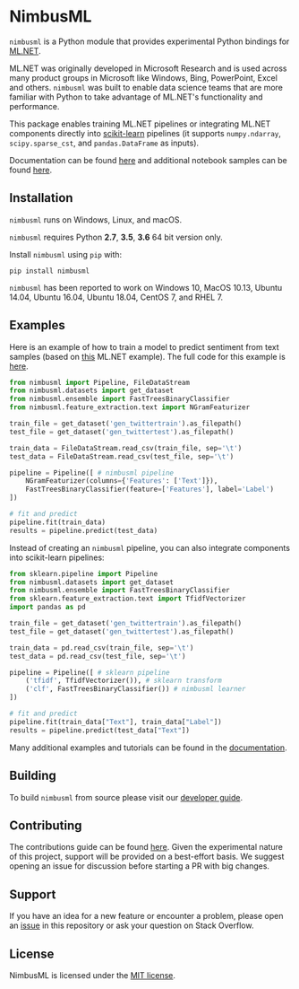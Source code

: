 # NimbusML

`nimbusml` is a Python module that provides experimental Python bindings for [ML.NET](https://github.com/dotnet/machinelearning). 

ML.NET was originally developed in Microsoft Research and is used across many product groups in Microsoft like Windows, Bing, PowerPoint, Excel and others. `nimbusml` was built to enable data science teams that are more familiar with Python to take advantage of ML.NET's functionality and performance. 

This package enables training ML.NET pipelines or integrating ML.NET components directly into [scikit-learn](https://scikit-learn.org/stable/) pipelines (it supports  `numpy.ndarray`, `scipy.sparse_cst`, and `pandas.DataFrame` as inputs).

Documentation can be found [here](https://docs.microsoft.com/en-us/NimbusML/overview) and additional notebook samples can be found [here](https://github.com/Microsoft/NimbusML-Samples).

## Installation

`nimbusml` runs on Windows, Linux, and macOS. 

`nimbusml` requires Python **2.7**, **3.5**, **3.6** 64 bit version only.

Install `nimbusml` using `pip` with:

```
pip install nimbusml
```

`nimbusml` has been reported to work on Windows 10, MacOS 10.13, Ubuntu 14.04, Ubuntu 16.04, Ubuntu 18.04, CentOS 7, and RHEL 7.

## Examples

Here is an example of how to train a model to predict sentiment from text samples (based on [this](https://github.com/dotnet/machinelearning/blob/master/README.md) ML.NET example). The full code for this example is [here](https://github.com/Microsoft/NimbusML-Samples/blob/master/samples/2.1%20%5BText%5D%20Sentiment%20Analysis%201%20-%20Data%20Loading%20with%20Pandas.ipynb).

```python
from nimbusml import Pipeline, FileDataStream
from nimbusml.datasets import get_dataset
from nimbusml.ensemble import FastTreesBinaryClassifier
from nimbusml.feature_extraction.text import NGramFeaturizer

train_file = get_dataset('gen_twittertrain').as_filepath()
test_file = get_dataset('gen_twittertest').as_filepath()

train_data = FileDataStream.read_csv(train_file, sep='\t')
test_data = FileDataStream.read_csv(test_file, sep='\t')

pipeline = Pipeline([ # nimbusml pipeline
    NGramFeaturizer(columns={'Features': ['Text']}),
    FastTreesBinaryClassifier(feature=['Features'], label='Label')
])

# fit and predict
pipeline.fit(train_data)
results = pipeline.predict(test_data)
```

Instead of creating an `nimbusml` pipeline, you can also integrate components into scikit-learn pipelines:

```python
from sklearn.pipeline import Pipeline
from nimbusml.datasets import get_dataset
from nimbusml.ensemble import FastTreesBinaryClassifier
from sklearn.feature_extraction.text import TfidfVectorizer
import pandas as pd

train_file = get_dataset('gen_twittertrain').as_filepath()
test_file = get_dataset('gen_twittertest').as_filepath()

train_data = pd.read_csv(train_file, sep='\t')
test_data = pd.read_csv(test_file, sep='\t')

pipeline = Pipeline([ # sklearn pipeline
    ('tfidf', TfidfVectorizer()), # sklearn transform
    ('clf', FastTreesBinaryClassifier()) # nimbusml learner
])

# fit and predict
pipeline.fit(train_data["Text"], train_data["Label"])
results = pipeline.predict(test_data["Text"])
```



Many additional examples and tutorials can be found in the [documentation](https://docs.microsoft.com/en-us/nimbusml/overview).


## Building

To build `nimbusml` from source please visit our [developer guide](docs/developers/developer-guide.md).

## Contributing

The contributions guide can be found [here](CONTRIBUTING.md). Given the experimental nature of this project, support will be provided on a best-effort basis. We suggest opening an issue for discussion before starting a PR with big changes.

## Support

If you have an idea for a new feature or encounter a problem, please open an [issue](https://github.com/Microsoft/NimbusML/issues/new) in this repository or ask your question on Stack Overflow.

## License

NimbusML is licensed under the [MIT license](LICENSE).

